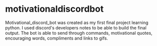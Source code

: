 # motivationaldiscordbot
Motivational_discord_bot was created as my first final project learning python. I used discord's developers notes to be able to build the final output. The bot is able to send through commands, motivational quotes, encouraging words, compliments and links to gifs. 
